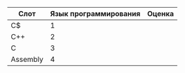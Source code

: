 | Слот | Язык программирования | Оценка |
| -----| --------------------- | ------ |
| C$ | 1 |
| С++ | 2 |
| C | 3 |
| Assembly | 4 |

